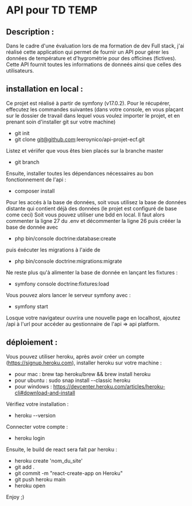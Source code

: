 # API pour TD TEMP

## Description :

Dans le cadre d'une évaluation lors de ma formation de dev Full stack, j'ai réalisé cette application qui permet de fournir un API pour gérer les données de température et d'hygrométrie pour des officines (fictives). Cette API fournit toutes les informations de donneés ainsi que celles des utilisateurs.

## installation en local :

Ce projet est réalisé à partir de symfony (v17.0.2).
Pour le récupérer, effecutez les commandes suivantes (dans votre console, en vous plaçant sur le dossier de travail dans lequel vous voulez importer le projet, et en prenant soin d'installer git sur votre machine)

- git init
- git clone git@github.com:leeroynico/api-projet-ecf.git

Listez et vériifer que vous êtes bien placés sur la branche master

- git branch

Ensuite, installer toutes les dépendances nécessaires au bon fonctionnement de l'api :

- composer install

Pour les accés à la base de données, soit vous utilisez la base de données distante qui contient déjà des données (le projet est configuré de base come ceci) Soit vous pouvez utiliser une bdd en local. Il faut alors commenter la ligne 27 du .env et décommenter la ligne 26 puis crééer la base de donnée avec

- php bin/console doctrine:database:create

puis éxécuter les migrations à l'aide de

- php bin/console doctrine:migrations:migrate

Ne reste plus qu'à alimenter la base de donnée en lançant les fixtures :

- symfony console doctrine:fixtures:load

Vous pouvez alors lancer le serveur symfony avec :

- symfony start

Losque votre navigateur ouvrira une nouvelle page en localhost, ajoutez /api à l'url pour accéder au gestionnaire de l'api => api platform.

## déploiement :

Vous pouvez utiliser heroku, après avoir créer un compte (https://signup.heroku.com), installer heroku sur votre machine :

- pour mac : brew tap heroku/brew && brew install heroku
- pour ubuntu : sudo snap install --classic heroku
- pour windows : https://devcenter.heroku.com/articles/heroku-cli#download-and-install

Vérifiez votre installation :

- heroku --version

Connecter votre compte :

- heroku login

Ensuite, le build de react sera fait par heroku :

- heroku create 'nom_du_site'
- git add .
- git commit -m "react-create-app on Heroku"
- git push heroku main
- heroku open

Enjoy ;)

